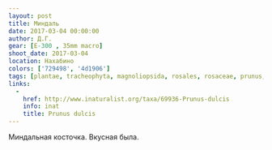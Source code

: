 ```yaml
---
layout: post
title: Миндаль
date: 2017-03-04 00:00:00
author: Д.Г.
gear: [E-300 , 35mm macro]
shoot_date: 2017-03-04
location: Нахабино
colors: ['729498', '4d1906']
tags: [plantae, tracheophyta, magnoliopsida, rosales, rosaceae, prunus, prunus dulcis]
links:
  -
    href: http://www.inaturalist.org/taxa/69936-Prunus-dulcis
    info: inat
    title: Prunus dulcis
---
```


Миндальная косточка. Вкусная была.
